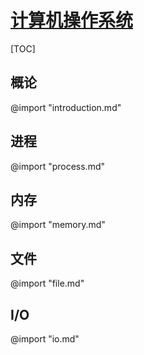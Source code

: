 <link rel="stylesheet" href="https://zhmhbest.gitee.io/hellomathematics/style/index.css">
<script src="https://zhmhbest.gitee.io/hellomathematics/style/index.js"></script>

# [计算机操作系统](../index.html)

[TOC]

## 概论

@import "introduction.md"

## 进程

@import "process.md"

## 内存

@import "memory.md"

## 文件

@import "file.md"

## I/O

@import "io.md"
